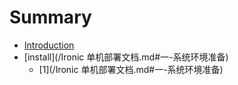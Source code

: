 # Summary

* [Introduction](README.md)
* [install](/Ironic 单机部署文档.md#一-系统环境准备)
  * [1](/Ironic 单机部署文档.md#一-系统环境准备)

